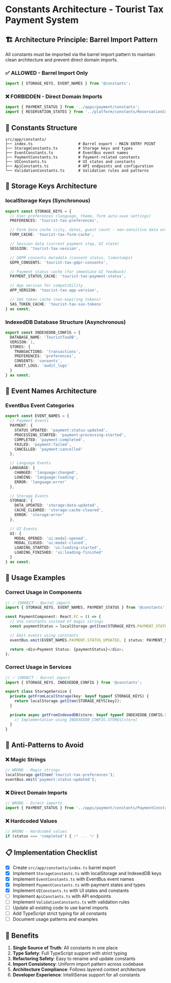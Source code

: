 # Constants Architecture - Tourist Tax Payment System

## 🏗️ Architecture Principle: Barrel Import Pattern

All constants must be imported via the barrel import pattern to maintain clean architecture and prevent direct domain imports.

### ✅ ALLOWED - Barrel Import Only
```typescript
import { STORAGE_KEYS, EVENT_NAMES } from '@constants';
```

### ❌ FORBIDDEN - Direct Domain Imports
```typescript
import { PAYMENT_STATUS } from '../apps/payment/constants';
import { RESERVATION_STATES } from '../platform/constants/ReservationConstants';
```

## 📁 Constants Structure

```
src/app/constants/
├── index.ts                    # Barrel export - MAIN ENTRY POINT
├── StorageConstants.ts         # Storage keys and types
├── EventConstants.ts           # EventBus event names
├── PaymentConstants.ts         # Payment-related constants
├── UIConstants.ts              # UI states and constants
├── ApiConstants.ts             # API endpoints and configuration
└── ValidationConstants.ts      # Validation rules and patterns
```

## 🔑 Storage Keys Architecture

### localStorage Keys (Synchronous)
```typescript
export const STORAGE_KEYS = {
  // User preferences (language, theme, form auto-save settings)
  PREFERENCES: 'tourist-tax-preferences',

  // Form data cache (city, dates, guest count - non-sensitive data only)
  FORM_CACHE: 'tourist-tax-form-cache',

  // Session data (current payment step, UI state)
  SESSION: 'tourist-tax-session',

  // GDPR consents metadata (consent status, timestamps)
  GDPR_CONSENTS: 'tourist-tax-gdpr-consents',

  // Payment status cache (for immediate UI feedback)
  PAYMENT_STATUS_CACHE: 'tourist-tax-payment-status',

  // App version for compatibility
  APP_VERSION: 'tourist-tax-app-version',

  // SAS token cache (non-expiring tokens)
  SAS_TOKEN_CACHE: 'tourist-tax-sas-tokens'
} as const;
```

### IndexedDB Database Structure (Asynchronous)
```typescript
export const INDEXEDDB_CONFIG = {
  DATABASE_NAME: 'TouristTaxDB',
  VERSION: 1,
  STORES: {
    TRANSACTIONS: 'transactions',
    PREFERENCES: 'preferences',
    CONSENTS: 'consents',
    AUDIT_LOGS: 'audit_logs'
  }
} as const;
```

## 🎯 Event Names Architecture

### EventBus Event Categories
```typescript
export const EVENT_NAMES = {
  // Payment Events
  PAYMENT: {
    STATUS_UPDATED: 'payment:status-updated',
    PROCESSING_STARTED: 'payment:processing-started',
    COMPLETED: 'payment:completed',
    FAILED: 'payment:failed',
    CANCELLED: 'payment:cancelled'
  },

  // Language Events
  LANGUAGE: {
    CHANGED: 'language:changed',
    LOADING: 'language:loading',
    ERROR: 'language:error'
  },

  // Storage Events
  STORAGE: {
    DATA_UPDATED: 'storage:data-updated',
    CACHE_CLEARED: 'storage:cache-cleared',
    ERROR: 'storage:error'
  },

  // UI Events
  UI: {
    MODAL_OPENED: 'ui:modal-opened',
    MODAL_CLOSED: 'ui:modal-closed',
    LOADING_STARTED: 'ui:loading-started',
    LOADING_FINISHED: 'ui:loading-finished'
  }
} as const;
```

## 🔄 Usage Examples

### Correct Usage in Components
```typescript
// ✅ CORRECT - Barrel import
import { STORAGE_KEYS, EVENT_NAMES, PAYMENT_STATUS } from '@constants';

const PaymentComponent: React.FC = () => {
  // Use constants instead of magic strings
  const paymentStatus = localStorage.getItem(STORAGE_KEYS.PAYMENT_STATUS_CACHE);

  // Emit events using constants
  eventBus.emit(EVENT_NAMES.PAYMENT.STATUS_UPDATED, { status: PAYMENT_STATUS.COMPLETED });

  return <div>Payment Status: {paymentStatus}</div>;
};
```

### Correct Usage in Services
```typescript
// ✅ CORRECT - Barrel import
import { STORAGE_KEYS, INDEXEDDB_CONFIG } from '@constants';

export class StorageService {
  private getFromLocalStorage(key: keyof typeof STORAGE_KEYS) {
    return localStorage.getItem(STORAGE_KEYS[key]);
  }

  private async getFromIndexedDB(store: keyof typeof INDEXEDDB_CONFIG.STORES) {
    // Implementation using INDEXEDDB_CONFIG.STORES[store]
  }
}
```

## 🚫 Anti-Patterns to Avoid

### ❌ Magic Strings
```typescript
// WRONG - Magic strings
localStorage.getItem('tourist-tax-preferences');
eventBus.emit('payment:status-updated');
```

### ❌ Direct Domain Imports
```typescript
// WRONG - Direct imports
import { PAYMENT_STATUS } from '../apps/payment/constants/PaymentConstants';
```

### ❌ Hardcoded Values
```typescript
// WRONG - Hardcoded values
if (status === 'completed') { /* ... */ }
```

## 📋 Implementation Checklist

- [x] Create `src/app/constants/index.ts` barrel export
- [x] Implement `StorageConstants.ts` with localStorage and IndexedDB keys
- [x] Implement `EventConstants.ts` with EventBus event names
- [x] Implement `PaymentConstants.ts` with payment states and types
- [x] Implement `UIConstants.ts` with UI states and constants
- [ ] Implement `ApiConstants.ts` with API endpoints
- [ ] Implement `ValidationConstants.ts` with validation rules
- [ ] Update all existing code to use barrel imports
- [ ] Add TypeScript strict typing for all constants
- [ ] Document usage patterns and examples

## 🎯 Benefits

1. **Single Source of Truth**: All constants in one place
2. **Type Safety**: Full TypeScript support with strict typing
3. **Refactoring Safety**: Easy to rename and update constants
4. **Import Consistency**: Uniform import pattern across codebase
5. **Architecture Compliance**: Follows layered context architecture
6. **Developer Experience**: IntelliSense support for all constants
